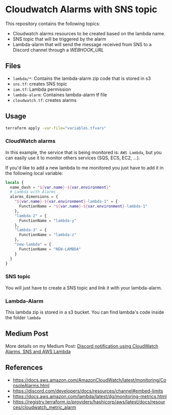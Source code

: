 # Cloudwatch Alarms with SNS topic

This repository contains the following topics:

- Cloudwatch alarms resources to be created based on the lambda name.
- SNS topic that will be triggered by the alarm
- Lambda-alarm that will send the message received from SNS to a Discord channel through a *WEBHOOK_URL*

## Files
- `lambda/*`: Contains the lambda-alarm zip code that is stored in s3
- `sns.tf`: creates SNS topic
- `iam.tf`: Lambda permission
- `lambda-alarm`: Containes lambda-alarm tf file
- `cloudwatch.tf`: creates alarms

## Usage

```bash
terraform apply -var-file="variables.tfvars"
```

### CloudWatch alarms
In this example, the service that is being monitored is: `AWS Lambda`, but you can easily use it to monitor others services (SQS, ECS, EC2, ...).

If you'd like to add a new lambda to me monitored you just have to add it in the following local variable:
```terraform
locals {
  name_dash = "${var.name}-${var.environment}"
  # Lambda with Alarms
  alarms_dimensions = {
    "${var.name}-${var.environment}-lambda-1" = {
      FunctionName = "${var.name}-${var.environment}-lambda-1"
    },
    "lambda-2" = {
      FunctionName = "lambda-y"
    },
    "lambda-3" = {
      FunctionName = "lambda-z"
    },
    "new-lambda" = {
      FunctionName = "NEW-LAMBDA"
    }
  }
}
```

### SNS topic
You will just have to create a SNS topic and link it with your lambda-alarm.

### Lambda-Alarm
This lambda zip is stored in a s3 bucket. You can find lambda's code inside the folder `lambda`

## Medium Post
More details on my Medium Post: [Discord notification using CloudWatch Alarms, SNS and AWS Lambda](https://towardsdatascience.com/discord-notification-using-cloudwatch-alarms-sns-and-aws-lambda-71393861699f)

## References
- https://docs.aws.amazon.com/AmazonCloudWatch/latest/monitoring/ConsoleAlarms.html
- https://discord.com/developers/docs/resources/channel#embed-limits
- https://docs.aws.amazon.com/lambda/latest/dg/monitoring-metrics.html
- https://registry.terraform.io/providers/hashicorp/aws/latest/docs/resources/cloudwatch_metric_alarm
